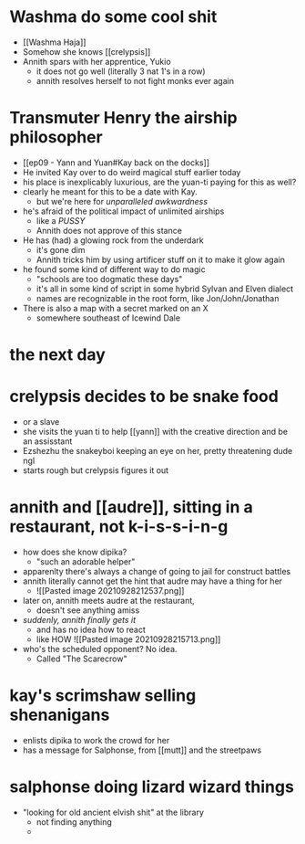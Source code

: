 # Washma do some cool shit
- [[Washma Haja]]
- Somehow she knows [[crelypsis]]
- Annith spars with her apprentice, Yukio
	- it does not go well (literally 3 nat 1's in a row)
	- annith resolves herself to not fight monks ever again

# Transmuter Henry the airship philosopher
- [[ep09 - Yann and Yuan#Kay back on the docks]]
- He invited Kay over to do weird magical stuff earlier today
- his place is inexplicably luxurious, are the yuan-ti paying for this as well?
- clearly he meant for this to be a date with Kay.  
	- but we're here for *unparalleled awkwardness*
- he's afraid of the political impact of unlimited airships
	- like a *PUSSY*
	- Annith does not approve of this stance
- He has (had) a glowing rock from the underdark
	- it's gone dim
	- Annith tricks him by using artificer stuff on it to make it glow again
- he found some kind of different way to do magic
	- "schools are too dogmatic these days"
	- it's all in some kind of script in some hybrid Sylvan and Elven dialect
	- names are recognizable in the root form, like Jon/John/Jonathan
- There is also a map with a secret marked on an X
	- somewhere southeast of Icewind Dale

# the next day
# crelypsis decides to be snake food
- or a slave
- she visits the yuan ti to help [[yann]] with the creative direction and be an assisstant
- Ezshezhu the snakeyboi keeping an eye on her, pretty threatening dude ngl
- starts rough but crelypsis figures it out

# annith and [[audre]], sitting in a restaurant, not k-i-s-s-i-n-g
- how does she know dipika?
	- "such an adorable helper"
- apparenlty there's always a change of going to jail for construct battles
- annith literally cannot get the hint that audre may have a thing for her
	- ![[Pasted image 20210928212537.png]] 
- later on, annith meets audre at the restaurant, 
	- doesn't see anything amiss
- *suddenly, annith finally gets it*
	- and has no idea how to react
	- like HOW ![[Pasted image 20210928215713.png]]
- who's the scheduled opponent?  No idea.
	- Called "The Scarecrow"

# kay's scrimshaw selling shenanigans
- enlists dipika to work the crowd for her
- has a message for Salphonse, from [[mutt]] and the streetpaws

# salphonse doing lizard wizard things
- "looking for old ancient elvish shit" at the library
	- not finding anything
	- 